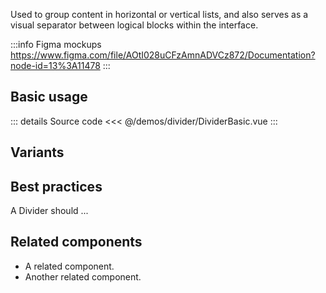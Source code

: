 Used to group content in horizontal or vertical lists, and also serves as a visual separator between logical blocks within the interface.

:::info Figma mockups
https://www.figma.com/file/AOtI028uCFzAmnADVCz872/Documentation?node-id=13%3A11478
:::

## Basic usage

<DividerBasic />

::: details Source code
<<< @/demos/divider/DividerBasic.vue
:::

## Variants

<DividerVariants />

## Best practices

A Divider should ...

## Related components

- A related component.
- Another related component.
